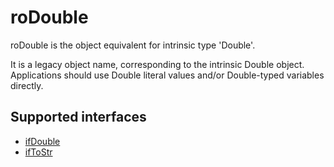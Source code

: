roDouble
========

roDouble is the object equivalent for intrinsic type 'Double'.

It is a legacy object name, corresponding to the intrinsic Double object. Applications should use Double literal values and/or Double-typed variables directly.

Supported interfaces
--------------------

*   [ifDouble](/docs/references/brightscript/interfaces/ifdouble.md "ifDouble")
*   [ifToStr](/docs/references/brightscript/interfaces/iftostr.md "ifToStr")